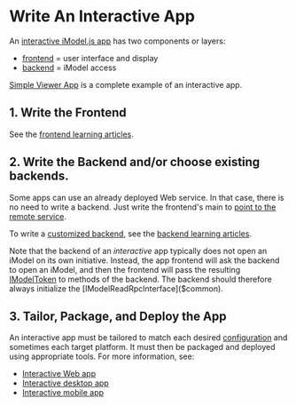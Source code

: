 # Write An Interactive App

An [interactive iModel.js app](../learning/App.md#interactive-apps) has two components or layers:
- [frontend](./Glossary.md#frontend) = user interface and display
- [backend](./Glossary.md#backend) = iModel access

[Simple Viewer App](https://github.com/imodeljs/imodeljs-samples/tree/master/interactive-app/simple-viewer-app) is a complete example of an interactive app.

## 1. Write the Frontend
See the [frontend learning articles](./frontend/index.md).

## 2. Write the Backend and/or choose existing backends.
Some apps can use an already deployed Web service. In that case, there is no need to write a backend. Just write the frontend's main to [point to the remote service](./RpcInterface.md#client-side-configuration).

To write a [customized backend](../learning/App.md#app-backend), see the [backend learning articles](./backend/index.md).

Note that the backend of an *interactive* app typically does not open an iModel on its own initiative. Instead, the app frontend will ask the backend to open an iModel, and then the frontend will pass the resulting [IModelToken]($common) to methods of the backend. The backend should therefore always initialize the [IModelReadRpcInterface]($common).

## 3. Tailor, Package, and Deploy the App
An interactive app must be tailored to match each desired [configuration](../learning/App.md#configurations) and sometimes each target platform. It must then be packaged and deployed using appropriate tools. For more information, see:
* [Interactive Web app](./WriteAnInteractiveWebApp.md)
* [Interactive desktop app](./WriteAnInteractiveDesktopApp.md)
* [Interactive mobile app](./WriteAnInteractiveMobileApp.md)
